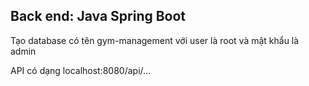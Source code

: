 ## Back end: Java Spring Boot
Tạo database có tên gym-management với user là root và mật khẩu là admin

API có dạng localhost:8080/api/...